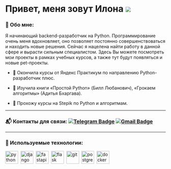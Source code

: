 # Привет, меня зовут Илона  <img src="https://media.giphy.com/media/v1.Y2lkPTc5MGI3NjExb3Qxc3lybXJmaHduNmJsZXBiNHduNnl3bjc3emVmajE5MHJteW96eCZlcD12MV9pbnRlcm5hbF9naWZfYnlfaWQmY3Q9Zw/3Pa6Oh1YP2hySOfldG/source.gif">

### :herb: Обо мне:

Я начинающий backend-разработчик на Python. Программирование очень меня вдохновляет, оно позволяет постоянно совершенствоваться и находить новые решения. Сейчас я нацелена найти работу в данной сфере и вырасти сильным специалистом. Здесь Вы можете посмотреть мои проекты в рамках учебных курсов, а также тут будут появляться и новые pet-проекты.

- :deciduous_tree: Окончила курсы от Яндекс Практикум по направлению Python-разработчик плюс.

- :deciduous_tree: Изучила книги «Простой Python» (Билл Любанович), «Грокаем алгоритмы» (Адитья Бхаргава).

- :seedling: Прохожу курсы на Stepik по Python и алгоритмам.

---

### :mailbox_with_mail: Контакты для связи: [![Telegram Badge](https://img.shields.io/badge/-Telegram-blue?style=flat&logo=Telegram&logoColor=white)](https://t.me/ilonyashka) [![Gmail Badge](https://img.shields.io/badge/-Gmail-red?style=flat&logo=Gmail&logoColor=white)](mailto:ilonka19901996@gmail.com)

---

### :herb: Используемые технологии:

<div>
  <img src="https://cdn.jsdelivr.net/gh/devicons/devicon/icons/python/python-original.svg" title="python" alt="python" width="40" height="40"/>&nbsp
  <img src="https://cdn.jsdelivr.net/gh/devicons/devicon/icons/django/django-plain.svg" title="django" alt="django" width="40" height="40"/>&nbsp
  <img src="https://cdn.jsdelivr.net/gh/devicons/devicon/icons/fastapi/fastapi-original.svg" title="fastapi" alt="fastapi" width="40" height="40"/>&nbsp
  <img src="https://cdn.jsdelivr.net/gh/devicons/devicon/icons/flask/flask-original.svg" title="flask" alt="flask" width="40" height="40"/>&nbsp
  <img src="https://cdn.jsdelivr.net/gh/devicons/devicon/icons/git/git-original.svg" title="git" alt="git" width="40" height="40"/>&nbsp
  <img src="https://cdn.jsdelivr.net/gh/devicons/devicon/icons/postgresql/postgresql-original.svg" title="postgresql" alt="postgresql" width="40" height="40"/>&nbsp
  <img src="https://cdn.jsdelivr.net/gh/devicons/devicon/icons/docker/docker-original.svg" title="docker" alt="docker" width="40" height="40"/>&nbsp
</div>
